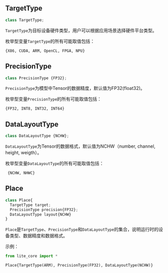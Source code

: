 ## TargetType

```python
class TargetType;
```
`TargetType`为目标设备硬件类型，用户可以根据应用场景选择硬件平台类型。

枚举型变量`TargetType`的所有可能取值包括：

`{X86, CUDA, ARM, OpenCL, FPGA, NPU}`


## PrecisionType
```python
class PrecisionType {FP32};
```
`PrecisionType`为模型中Tensor的数据精度，默认值为FP32(float32)。

枚举型变量`PrecisionType`的所有可能取值包括：

`{FP32, INT8, INT32, INT64}`




## DataLayoutType

```python
class DataLayoutType {NCHW};
```
`DataLayoutType`为Tensor的数据格式，默认值为NCHW（number, channel, height, weigth）。

枚举型变量`DataLayoutType`的所有可能取值包括：

` {NCHW, NHWC}`



## Place
```python
class Place{
  TargetType target;
  PrecisionType precision{FP32};
  DataLayoutType layout{NCHW}
}
```
`Place`是`TargetType`、`PrecisionType`和`DataLayoutType`的集合，说明运行时的设备类型、数据精度和数据格式。

示例：
```python
from lite_core import *

Place{TargetType(ARM), PrecisionType(FP32), DataLayoutType(NCHW)}
```
